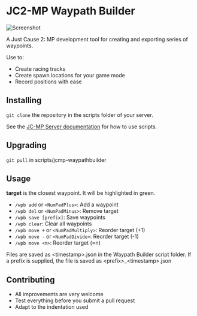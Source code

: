 # JC2-MP Waypath Builder
![Screenshot](https://raw.github.com/awestroke/jcmp-waypathbuilder/master/screenshot.png "Screenshot of Waypath Builder in action")

A Just Cause 2: MP development tool for creating and exporting series of waypoints. 

Use to:
* Create racing tracks
* Create spawn locations for your game mode
* Record positions with ease

## Installing
```git clone``` the repository in the scripts folder of your server. 

See the [JC-MP Server documentation](http://wiki.jc-mp.com/Server) for how to use scripts.

## Upgrading
```git pull``` in scripts/jcmp-waypathbuilder

## Usage
**target** is the closest waypoint. It will be highlighted in green.
* ```/wpb add``` or ```<NumPadPlus>```: Add a waypoint
* ```/wpb del``` or ```<NumPadMinus>```: Remove target
* ```/wpb save [prefix]```: Save waypoints
* ```/wpb clear```: Clear all waypoints
* ```/wpb move +``` or ```<NumPadMultiply>```: Reorder target (+1)
* ```/wpb move -``` or ```<NumPadDivide>```: Reorder target (-1)
* ```/wpb move <n>```: Reorder target (=n)

Files are saved as &lt;timestamp&gt;.json in the Waypath Builder script folder. 
If a prefix is supplied, the file is saved as &lt;prefix&gt;_&lt;timestamp&gt;.json


## Contributing
* All improvements are very welcome
* Test everything before you submit a pull request
* Adapt to the indentation used
